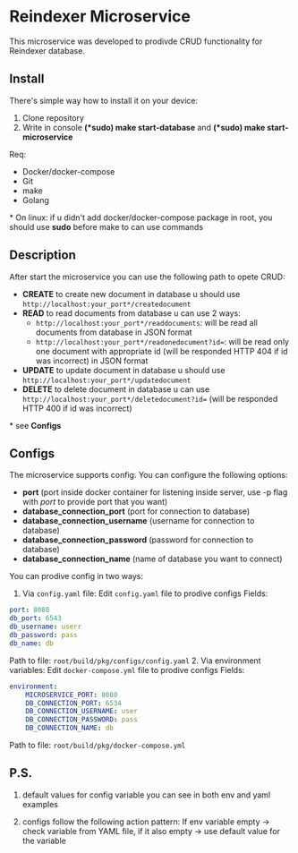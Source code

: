 # Reindexer Microservice
This microservice was developed to prodivde CRUD functionality for Reindexer database.

## Install
There's simple way how to install it on your device:
1. Clone repository
2. Write in console **(\*sudo) make start-database** and **(\*sudo) make start-microservice**

Req:
- Docker/docker-compose
- Git
- make
- Golang

\* On linux: if u didn't add docker/docker-compose package in root, you should use **sudo** before make to can use commands

## Description

After start the microservice you can use the following path to opete CRUD:

- **CREATE** to create new document in database u should use `http://localhost:your_port*/createdocument`
- **READ** to read documents from database u can use 2 ways:
  - `http://localhost:your_port*/readdocuments`: will be read all documents from database in JSON format
  - `http://localhost:your_port*/readonedocument?id=`: will be read only one document with appropriate id (will be responded HTTP 404 if id was incorrect) in JSON format
- **UPDATE** to update document in database u should use `http://localhost:your_port*/updatedocument`
- **DELETE** to delete document in database u can use `http://localhost:your_port*/deletedocument?id=` (will be responded HTTP 400 if id was incorrect)

\* see **Configs**

## Configs
The microservice supports config. You can configure the following options:

- **port** (port inside docker container for listening inside server, use -p flag with *port* to provide port that you want)
- **database_connection_port** (port for connection to database)
- **database_connection_username** (username for connection to database)
- **database_connection_password** (password for connection to database)
- **database_connection_name** (name of database you want to connect)

You can prodive config in two ways:
1. Via `config.yaml` file:
  Edit `config.yaml` file to prodive configs
  Fields:
  ```YAML
  port: 8080
  db_port: 6543
  db_username: userr
  db_password: pass
  db_name: db
  ```
  Path to file: `root/build/pkg/configs/config.yaml`
2. Via environment variables:
  Edit `docker-compose.yml` file to prodive configs
  Fields:
  ```docker-compose.yml
  environment:
      MICROSERVICE_PORT: 8080
      DB_CONNECTION_PORT: 6534
      DB_CONNECTION_USERNAME: user
      DB_CONNECTION_PASSWORD: pass
      DB_CONNECTION_NAME: db
  ```
  Path to file: `root/build/pkg/docker-compose.yml`

## P.S.
1. default values for config variable you can see in both env and yaml examples

2. configs follow the following action pattern:
  If env variable empty -> check variable from YAML file, if it also empty -> use default value for the variable
